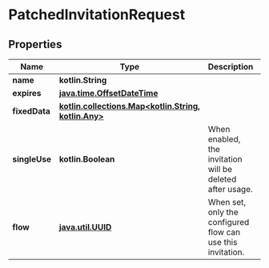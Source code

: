 
# PatchedInvitationRequest

## Properties
Name | Type | Description | Notes
------------ | ------------- | ------------- | -------------
**name** | **kotlin.String** |  |  [optional]
**expires** | [**java.time.OffsetDateTime**](java.time.OffsetDateTime.md) |  |  [optional]
**fixedData** | [**kotlin.collections.Map&lt;kotlin.String, kotlin.Any&gt;**](kotlin.Any.md) |  |  [optional]
**singleUse** | **kotlin.Boolean** | When enabled, the invitation will be deleted after usage. |  [optional]
**flow** | [**java.util.UUID**](java.util.UUID.md) | When set, only the configured flow can use this invitation. |  [optional]



